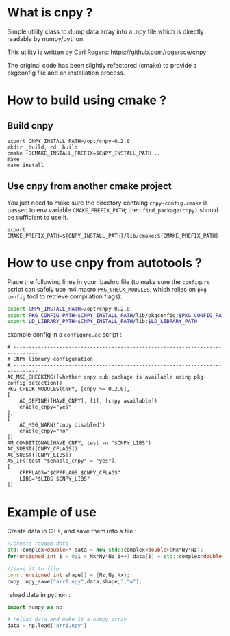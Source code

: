 # What is cnpy ?

Simple utility class to dump data array into a .npy file
which is directly readable by numpy/python.

This utility is written by Carl Rogers: https://github.com/rogersce/cnpy

The original code has been slightly refactored (cmake) to provide a pkgconfig file and an installation process.

# How to build using cmake ?

## Build cnpy

```shell
export CNPY_INSTALL_PATH=/opt/cnpy-0.2.0
mkdir _build; cd _build
cmake -DCMAKE_INSTALL_PREFIX=$CNPY_INSTALL_PATH ..
make
make install
```

## Use cnpy from another cmake project

You just need to make sure the directory containg `cnpy-config.cmake` is passed to env variable `CMAKE_PREFIX_PATH`; then `find_package(cnpy)` should be sufficient to use it.

```
export CMAKE_PREFIX_PATH=${CNPY_INSTALL_PATH}/lib/cmake:${CMAKE_PREFIX_PATH}
```

# How to use cnpy from autotools ?

Place the following lines in your .bashrc file (to make sure the `configure` script can safely use m4 macro `PKG_CHECK_MODULES`, which relies on `pkg-config` tool to retrieve compilation flags):

```bash
export CNPY_INSTALL_PATH=/opt/cnpy-0.2.0
export PKG_CONFIG_PATH=$CNPY_INSTALL_PATH/lib/pkgconfig:$PKG_CONFIG_PATH
export LD_LIBRARY_PATH=$CNPY_INSTALL_PATH/lib:$LD_LIBRARY_PATH
```

example config in a `configure.ac` script :
```shell
# ------------------------------------------------------------------------------
# CNPY library configuration
# ------------------------------------------------------------------------------
AC_MSG_CHECKING([whether cnpy sub-package is available using pkg-config detection])
PKG_CHECK_MODULES(CNPY, [cnpy >= 0.2.0],
[
    AC_DEFINE([HAVE_CNPY], [1], [cnpy available])
    enable_cnpy="yes"
],
[
    AC_MSG_WARN("cnpy disabled")
    enable_cnpy="no"
])
AM_CONDITIONAL(HAVE_CNPY, test -n "$CNPY_LIBS")
AC_SUBST([CNPY_CFLAGS])
AC_SUBST([CNPY_LIBS])
AS_IF([test "$enable_cnpy" = "yes"],
[
    CPPFLAGS="$CPPFLAGS $CNPY_CFLAGS"
    LIBS="$LIBS $CNPY_LIBS"
])
```

# Example of use

Create data in C++, and save them into a file :

``` c++
//create random data
std::complex<double>* data = new std::complex<double>[Nx*Ny*Nz];
for(unsigned int i = 0;i < Nx*Ny*Nz;i++) data[i] = std::complex<double>(rand(),rand());

//save it to file
const unsigned int shape[] = {Nz,Ny,Nx};
cnpy::npy_save("arr1.npy",data,shape,3,"w");

```

reload data in python :

``` python
import numpy as np

# reload data and make it a numpy array
data = np.load('arr1.npy')
```
